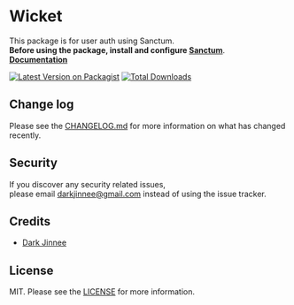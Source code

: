 # Wicket
This package is for user auth using Sanctum.  
**Before using the package, install and configure [Sanctum][sanctum]**.  
[**Documentation**][wiki]

[![Latest Version on Packagist][ico-version]][link-packagist]
[![Total Downloads][ico-downloads]][link-downloads]

## Change log
Please see the [CHANGELOG.md](CHANGELOG.md) for more information on what has changed recently.

## Security
If you discover any security related issues,  
please email darkjinnee@gmail.com instead of using the issue tracker.

## Credits
- [Dark Jinnee][link-author]

## License
MIT. Please see the [LICENSE](LICENSE) for more information.

[ico-version]: https://img.shields.io/packagist/v/darkjinnee/wicket.svg?style=flat-square
[ico-downloads]: https://img.shields.io/packagist/dt/darkjinnee/wicket.svg?style=flat-square

[wiki]: https://github.com/darkjinnee/wicket/wiki
[sanctum]: https://laravel.com/docs/8.x/sanctum#installation
[link-packagist]: https://packagist.org/packages/darkjinnee/wicket
[link-downloads]: https://packagist.org/packages/darkjinnee/wicket
[link-author]: https://github.com/darkjinnee
